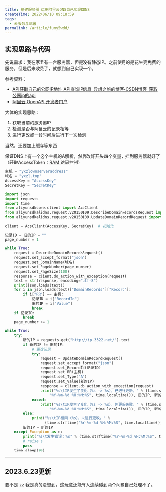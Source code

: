 ```yaml
---
title: 搭建服务器 运用阿里云DNS自己实现DDNS
createTime: 2022/06/10 09:18:59
tags:
  - 云服务与部署
permalink: /article/fumy5wdd/
---
```


## 实现思路与代码

先说需求：我在家里有一台服务器，但是没有静态IP。之前使用的是花生壳免费的服务，但是后来收费了，就想到自己实现一个。

参考资料：

- [API获取自己的公网IP地址 API查询IP信息_异想之旅的博客-CSDN博客_获取公网ip的api](https://blog.csdn.net/weixin_44495599/article/details/116035490)
- [阿里云 OpenAPI 开发者门户](https://next.api.aliyun.com/api/Alidns/2015-01-09/UpdateDomainRecord?params=%7B%7D&lang=PYTHON&sdkStyle=old)

大体的实现思路：

1. 获取当前的服务器IP
2. 检测是否与阿里云的记录相等
3. 进行更改或一段时间后进行下一次检测

当然，还要加上缓存等东西

保证DNS上有一个这个主机的A解析，然后改好开头四个变量，挂到服务器就好了（获取AccessToken：[RAM 访问控制](https://ram.console.aliyun.com/users/new)）

```python
主机 = "yxzlownserveraddress"
域名 = "yxzl.top"
AccessKey = "AccessKey"
SecretKey = "SecretKey"

import json
import requests
import time
from aliyunsdkcore.client import AcsClient
from aliyunsdkalidns.request.v20150109.DescribeDomainRecordsRequest import DescribeDomainRecordsRequest
from aliyunsdkalidns.request.v20150109.UpdateDomainRecordRequest import UpdateDomainRecordRequest

client = AcsClient(AccessKey, SecretKey)  # 初始化

记录ID = 旧的IP = ""
page_number = 1

while True:
    request = DescribeDomainRecordsRequest()
    request.set_accept_format("json")
    request.set_DomainName(域名)
    request.set_PageNumber(page_number)
    request.set_PageSize(100)
    response = client.do_action_with_exception(request)
    text = str(response, encoding="utf-8")
    print(json.loads(text))
    for i in json.loads(text)["DomainRecords"]["Record"]:
        if i["RR"] == 主机:
            记录ID = i["RecordId"]
            旧的IP = i["Value"]
            break
    if 记录ID:
        break
    page_number += 1

while True:
    try:
        新的IP = requests.get("http://ip.3322.net/").text
        if 新的IP != 旧的IP:
            # 更改记录
            try:
                request = UpdateDomainRecordRequest()
                request.set_accept_format("json")
                request.set_RecordId(记录ID)
                request.set_RR(主机)
                request.set_Type("A")
                request.set_Value(新的IP)
                response = client.do_action_with_exception(request)
                print("%s\tIP发生了变化（%s -> %s），已进行更新。" % (time.strftime(
                    "%Y-%m-%d %H:%M:%S", time.localtime()), 旧的IP, 新的IP))
            except:
                print("%s\tIP发生了变化（%s -> %s），但更新失败。" % (time.strftime(
                    "%Y-%m-%d %H:%M:%S", time.localtime()), 旧的IP, 新的IP))
        else:
            print("%s\tIP相同（%s），未进行更改。" %
                  (time.strftime("%Y-%m-%d %H:%M:%S", time.localtime()), 新的IP))
        旧的IP = 新的IP
    except Exception as e:
        print("%s\t发生错误：%s" % (time.strftime("%Y-%m-%d %H:%M:%S", time.localtime()), e))
        # raise e
        pass
    time.sleep(90)
```

---

## 2023.6.23更新

要不是 zz 我是真的没想到，这玩意还能有人连续碰到两个问题自己处理不了。
